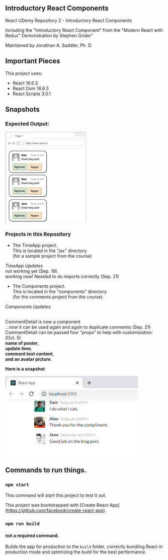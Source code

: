 ## Introductory React Components
React UDemy Repository 2 - Introductory React Components

Including the "Introductory React Component" from the "Modern React with Redux"  Demonstration by Stephen Grider"

Maintained by Jonathan A. Saddler, Ph. D. 

## Important Pieces

This project uses:
- React 16.6.3 
- React Dom 16.6.3
- React Scripts 3.0.1

## Snapshots
### Expected Output: 

![ExpectedOutput](https://github.com/jazad136/react-udemy-samplefuncsclasses/blob/main/readme-artifacts/Expectation_CommentDetail_GriderClass.png) 


### Projects in this Repository
- The TimeApp project. 
<br>This is located in the "jsx" directory
<br>(for a sample project from the course)

*TimeApp Updates*
<br>not working yet (Sep. 19).
<br>working now! Needed to do imports correctly (Sep. 21)

- The Components project.
<br>This is located in the "components" directory
<br>(for the comments project from the course)

*Components Updates*

<br>CommentDetail is now a component
<br>...now it can be used again and again to duplicate comments (Sep. 21)
<br>CommentDetail can be passed four "props" to help with customization: (Oct. 5) 
<br>**name of poster**, 
<br>**update time**, 
<br>**comment text content**, 
<br>**and an avatar picture**.  

**Here is a snapshot** 

![ExpectedOutput](https://github.com/jazad136/react-udemy-samplefuncsclasses/blob/main/readme-artifacts/status-commentdetail-cp.png) 

## Commands to run things. 

### `npm start`

This command will start this project to test it out. 

This project was bootstrapped with [Create React App] 
(https://github.com/facebook/create-react-app). 

### `npm run build`

#### not a required command. 

Builds the app for production to the `build` folder, correctly bundilng React in production mode and optimizing the build for the best performance.

